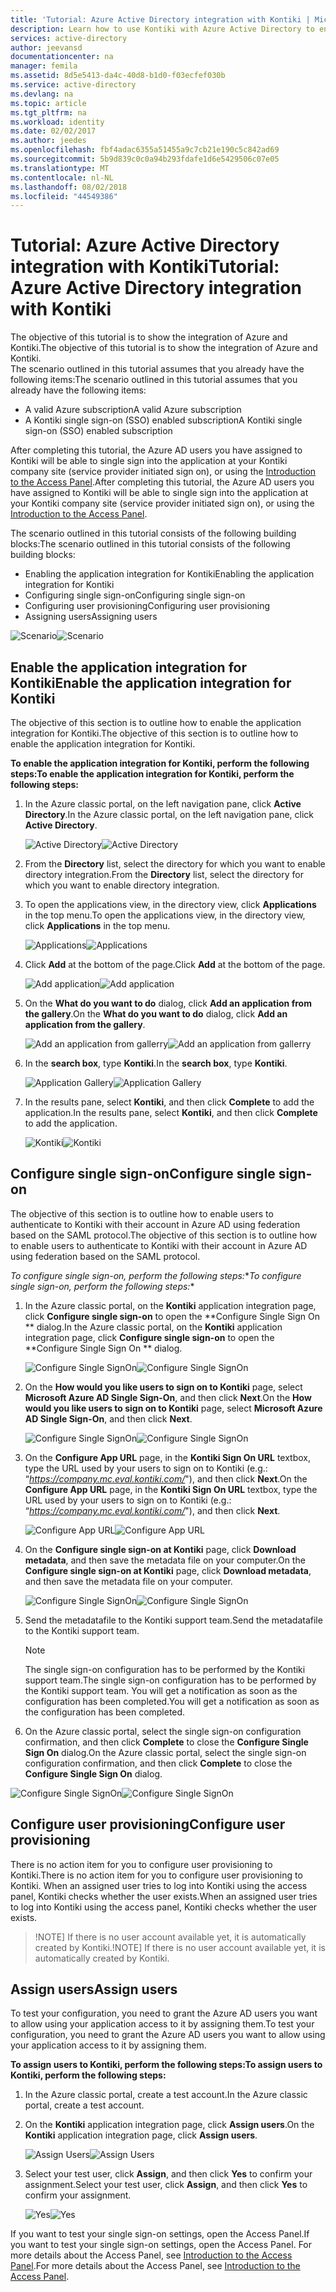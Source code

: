 ```yaml
---
title: 'Tutorial: Azure Active Directory integration with Kontiki | Microsoft Docs'
description: Learn how to use Kontiki with Azure Active Directory to enable single sign-on, automated provisioning, and more!
services: active-directory
author: jeevansd
documentationcenter: na
manager: femila
ms.assetid: 8d5e5413-da4c-40d8-b1d0-f03ecfef030b
ms.service: active-directory
ms.devlang: na
ms.topic: article
ms.tgt_pltfrm: na
ms.workload: identity
ms.date: 02/02/2017
ms.author: jeedes
ms.openlocfilehash: fbf4adac6355a51455a9c7cb21e190c5c842ad69
ms.sourcegitcommit: 5b9d839c0c0a94b293fdafe1d6e5429506c07e05
ms.translationtype: MT
ms.contentlocale: nl-NL
ms.lasthandoff: 08/02/2018
ms.locfileid: "44549386"
---
```

# <a name="tutorial-azure-active-directory-integration-with-kontiki"></a><span data-ttu-id="1a188-103">Tutorial: Azure Active Directory integration with Kontiki</span><span class="sxs-lookup"><span data-stu-id="1a188-103">Tutorial: Azure Active Directory integration with Kontiki</span></span>
<span data-ttu-id="1a188-104">The objective of this tutorial is to show the integration of Azure and Kontiki.</span><span class="sxs-lookup"><span data-stu-id="1a188-104">The objective of this tutorial is to show the integration of Azure and Kontiki.</span></span>  
<span data-ttu-id="1a188-105">The scenario outlined in this tutorial assumes that you already have the following items:</span><span class="sxs-lookup"><span data-stu-id="1a188-105">The scenario outlined in this tutorial assumes that you already have the following items:</span></span>

* <span data-ttu-id="1a188-106">A valid Azure subscription</span><span class="sxs-lookup"><span data-stu-id="1a188-106">A valid Azure subscription</span></span>
* <span data-ttu-id="1a188-107">A Kontiki single sign-on (SSO) enabled subscription</span><span class="sxs-lookup"><span data-stu-id="1a188-107">A Kontiki single sign-on (SSO) enabled subscription</span></span>

<span data-ttu-id="1a188-108">After completing this tutorial, the Azure AD users you have assigned to Kontiki will be able to single sign into the application at your Kontiki company site (service provider initiated sign on), or using the [Introduction to the Access Panel](active-directory-saas-access-panel-introduction.md).</span><span class="sxs-lookup"><span data-stu-id="1a188-108">After completing this tutorial, the Azure AD users you have assigned to Kontiki will be able to single sign into the application at your Kontiki company site (service provider initiated sign on), or using the [Introduction to the Access Panel](active-directory-saas-access-panel-introduction.md).</span></span>

<span data-ttu-id="1a188-109">The scenario outlined in this tutorial consists of the following building blocks:</span><span class="sxs-lookup"><span data-stu-id="1a188-109">The scenario outlined in this tutorial consists of the following building blocks:</span></span>

* <span data-ttu-id="1a188-110">Enabling the application integration for Kontiki</span><span class="sxs-lookup"><span data-stu-id="1a188-110">Enabling the application integration for Kontiki</span></span>
* <span data-ttu-id="1a188-111">Configuring single sign-on</span><span class="sxs-lookup"><span data-stu-id="1a188-111">Configuring single sign-on</span></span>
* <span data-ttu-id="1a188-112">Configuring user provisioning</span><span class="sxs-lookup"><span data-stu-id="1a188-112">Configuring user provisioning</span></span>
* <span data-ttu-id="1a188-113">Assigning users</span><span class="sxs-lookup"><span data-stu-id="1a188-113">Assigning users</span></span>

<span data-ttu-id="1a188-114">![Scenario](https://docstestmedia1.blob.core.windows.net/azure-media/articles/active-directory/media/active-directory-saas-kontiki-tutorial/IC790235.png "Scenario")</span><span class="sxs-lookup"><span data-stu-id="1a188-114">![Scenario](https://docstestmedia1.blob.core.windows.net/azure-media/articles/active-directory/media/active-directory-saas-kontiki-tutorial/IC790235.png "Scenario")</span></span>

## <a name="enable-the-application-integration-for-kontiki"></a><span data-ttu-id="1a188-115">Enable the application integration for Kontiki</span><span class="sxs-lookup"><span data-stu-id="1a188-115">Enable the application integration for Kontiki</span></span>
<span data-ttu-id="1a188-116">The objective of this section is to outline how to enable the application integration for Kontiki.</span><span class="sxs-lookup"><span data-stu-id="1a188-116">The objective of this section is to outline how to enable the application integration for Kontiki.</span></span>

<span data-ttu-id="1a188-117">**To enable the application integration for Kontiki, perform the following steps:**</span><span class="sxs-lookup"><span data-stu-id="1a188-117">**To enable the application integration for Kontiki, perform the following steps:**</span></span>

1. <span data-ttu-id="1a188-118">In the Azure classic portal, on the left navigation pane, click **Active Directory**.</span><span class="sxs-lookup"><span data-stu-id="1a188-118">In the Azure classic portal, on the left navigation pane, click **Active Directory**.</span></span>
   
   <span data-ttu-id="1a188-119">![Active Directory](https://docstestmedia1.blob.core.windows.net/azure-media/articles/active-directory/media/active-directory-saas-kontiki-tutorial/IC700993.png "Active Directory")</span><span class="sxs-lookup"><span data-stu-id="1a188-119">![Active Directory](https://docstestmedia1.blob.core.windows.net/azure-media/articles/active-directory/media/active-directory-saas-kontiki-tutorial/IC700993.png "Active Directory")</span></span>
2. <span data-ttu-id="1a188-120">From the **Directory** list, select the directory for which you want to enable directory integration.</span><span class="sxs-lookup"><span data-stu-id="1a188-120">From the **Directory** list, select the directory for which you want to enable directory integration.</span></span>
3. <span data-ttu-id="1a188-121">To open the applications view, in the directory view, click **Applications** in the top menu.</span><span class="sxs-lookup"><span data-stu-id="1a188-121">To open the applications view, in the directory view, click **Applications** in the top menu.</span></span>
   
   <span data-ttu-id="1a188-122">![Applications](https://docstestmedia1.blob.core.windows.net/azure-media/articles/active-directory/media/active-directory-saas-kontiki-tutorial/IC700994.png "Applications")</span><span class="sxs-lookup"><span data-stu-id="1a188-122">![Applications](https://docstestmedia1.blob.core.windows.net/azure-media/articles/active-directory/media/active-directory-saas-kontiki-tutorial/IC700994.png "Applications")</span></span>
4. <span data-ttu-id="1a188-123">Click **Add** at the bottom of the page.</span><span class="sxs-lookup"><span data-stu-id="1a188-123">Click **Add** at the bottom of the page.</span></span>
   
   <span data-ttu-id="1a188-124">![Add application](https://docstestmedia1.blob.core.windows.net/azure-media/articles/active-directory/media/active-directory-saas-kontiki-tutorial/IC749321.png "Add application")</span><span class="sxs-lookup"><span data-stu-id="1a188-124">![Add application](https://docstestmedia1.blob.core.windows.net/azure-media/articles/active-directory/media/active-directory-saas-kontiki-tutorial/IC749321.png "Add application")</span></span>
5. <span data-ttu-id="1a188-125">On the **What do you want to do** dialog, click **Add an application from the gallery**.</span><span class="sxs-lookup"><span data-stu-id="1a188-125">On the **What do you want to do** dialog, click **Add an application from the gallery**.</span></span>
   
   <span data-ttu-id="1a188-126">![Add an application from gallerry](https://docstestmedia1.blob.core.windows.net/azure-media/articles/active-directory/media/active-directory-saas-kontiki-tutorial/IC749322.png "Add an application from gallerry")</span><span class="sxs-lookup"><span data-stu-id="1a188-126">![Add an application from gallerry](https://docstestmedia1.blob.core.windows.net/azure-media/articles/active-directory/media/active-directory-saas-kontiki-tutorial/IC749322.png "Add an application from gallerry")</span></span>
6. <span data-ttu-id="1a188-127">In the **search box**, type **Kontiki**.</span><span class="sxs-lookup"><span data-stu-id="1a188-127">In the **search box**, type **Kontiki**.</span></span>
   
   <span data-ttu-id="1a188-128">![Application Gallery](https://docstestmedia1.blob.core.windows.net/azure-media/articles/active-directory/media/active-directory-saas-kontiki-tutorial/IC790236.png "Application Gallery")</span><span class="sxs-lookup"><span data-stu-id="1a188-128">![Application Gallery](https://docstestmedia1.blob.core.windows.net/azure-media/articles/active-directory/media/active-directory-saas-kontiki-tutorial/IC790236.png "Application Gallery")</span></span>
7. <span data-ttu-id="1a188-129">In the results pane, select **Kontiki**, and then click **Complete** to add the application.</span><span class="sxs-lookup"><span data-stu-id="1a188-129">In the results pane, select **Kontiki**, and then click **Complete** to add the application.</span></span>
   
   <span data-ttu-id="1a188-130">![Kontiki](https://docstestmedia1.blob.core.windows.net/azure-media/articles/active-directory/media/active-directory-saas-kontiki-tutorial/IC790237.png "Kontiki")</span><span class="sxs-lookup"><span data-stu-id="1a188-130">![Kontiki](https://docstestmedia1.blob.core.windows.net/azure-media/articles/active-directory/media/active-directory-saas-kontiki-tutorial/IC790237.png "Kontiki")</span></span>
   
## <a name="configure-single-sign-on"></a><span data-ttu-id="1a188-131">Configure single sign-on</span><span class="sxs-lookup"><span data-stu-id="1a188-131">Configure single sign-on</span></span>

<span data-ttu-id="1a188-132">The objective of this section is to outline how to enable users to authenticate to Kontiki with their account in Azure AD using federation based on the SAML protocol.</span><span class="sxs-lookup"><span data-stu-id="1a188-132">The objective of this section is to outline how to enable users to authenticate to Kontiki with their account in Azure AD using federation based on the SAML protocol.</span></span>

<span data-ttu-id="1a188-133">*To configure single sign-on, perform the following steps:*\*</span><span class="sxs-lookup"><span data-stu-id="1a188-133">*To configure single sign-on, perform the following steps:*\*</span></span>

1. <span data-ttu-id="1a188-134">In the Azure classic portal, on the **Kontiki** application integration page, click **Configure single sign-on** to open the \*\*Configure Single Sign On \*\* dialog.</span><span class="sxs-lookup"><span data-stu-id="1a188-134">In the Azure classic portal, on the **Kontiki** application integration page, click **Configure single sign-on** to open the \*\*Configure Single Sign On \*\* dialog.</span></span>
   
   <span data-ttu-id="1a188-135">![Configure Single SignOn](https://docstestmedia1.blob.core.windows.net/azure-media/articles/active-directory/media/active-directory-saas-kontiki-tutorial/IC790238.png "Configure Single SignOn")</span><span class="sxs-lookup"><span data-stu-id="1a188-135">![Configure Single SignOn](https://docstestmedia1.blob.core.windows.net/azure-media/articles/active-directory/media/active-directory-saas-kontiki-tutorial/IC790238.png "Configure Single SignOn")</span></span>
2. <span data-ttu-id="1a188-136">On the **How would you like users to sign on to Kontiki** page, select **Microsoft Azure AD Single Sign-On**, and then click **Next**.</span><span class="sxs-lookup"><span data-stu-id="1a188-136">On the **How would you like users to sign on to Kontiki** page, select **Microsoft Azure AD Single Sign-On**, and then click **Next**.</span></span>
   
   <span data-ttu-id="1a188-137">![Configure Single SignOn](https://docstestmedia1.blob.core.windows.net/azure-media/articles/active-directory/media/active-directory-saas-kontiki-tutorial/IC790239.png "Configure Single SignOn")</span><span class="sxs-lookup"><span data-stu-id="1a188-137">![Configure Single SignOn](https://docstestmedia1.blob.core.windows.net/azure-media/articles/active-directory/media/active-directory-saas-kontiki-tutorial/IC790239.png "Configure Single SignOn")</span></span>
3. <span data-ttu-id="1a188-138">On the **Configure App URL** page, in the **Kontiki Sign On URL** textbox, type the URL used by your users to sign on to Kontiki (e.g.: “*https://company.mc.eval.kontiki.com/*"), and then click **Next**.</span><span class="sxs-lookup"><span data-stu-id="1a188-138">On the **Configure App URL** page, in the **Kontiki Sign On URL** textbox, type the URL used by your users to sign on to Kontiki (e.g.: “*https://company.mc.eval.kontiki.com/*"), and then click **Next**.</span></span>
   
   <span data-ttu-id="1a188-139">![Configure App URL](https://docstestmedia1.blob.core.windows.net/azure-media/articles/active-directory/media/active-directory-saas-kontiki-tutorial/IC790240.png "Configure App URL")</span><span class="sxs-lookup"><span data-stu-id="1a188-139">![Configure App URL](https://docstestmedia1.blob.core.windows.net/azure-media/articles/active-directory/media/active-directory-saas-kontiki-tutorial/IC790240.png "Configure App URL")</span></span>
4. <span data-ttu-id="1a188-140">On the **Configure single sign-on at Kontiki** page, click **Download metadata**, and then save the metadata file on your computer.</span><span class="sxs-lookup"><span data-stu-id="1a188-140">On the **Configure single sign-on at Kontiki** page, click **Download metadata**, and then save the metadata file on your computer.</span></span>
   
   <span data-ttu-id="1a188-141">![Configure Single SignOn](https://docstestmedia1.blob.core.windows.net/azure-media/articles/active-directory/media/active-directory-saas-kontiki-tutorial/IC790241.png "Configure Single SignOn")</span><span class="sxs-lookup"><span data-stu-id="1a188-141">![Configure Single SignOn](https://docstestmedia1.blob.core.windows.net/azure-media/articles/active-directory/media/active-directory-saas-kontiki-tutorial/IC790241.png "Configure Single SignOn")</span></span>
5. <span data-ttu-id="1a188-142">Send the metadatafile to the Kontiki support team.</span><span class="sxs-lookup"><span data-stu-id="1a188-142">Send the metadatafile to the Kontiki support team.</span></span>
   
   >[!NOTE]
   ><span data-ttu-id="1a188-143">The single sign-on configuration has to be performed by the Kontiki support team.</span><span class="sxs-lookup"><span data-stu-id="1a188-143">The single sign-on configuration has to be performed by the Kontiki support team.</span></span> <span data-ttu-id="1a188-144">You will get a notification as soon as the configuration has been completed.</span><span class="sxs-lookup"><span data-stu-id="1a188-144">You will get a notification as soon as the configuration has been completed.</span></span> 
   > 
6. <span data-ttu-id="1a188-145">On the Azure classic portal, select the single sign-on configuration confirmation, and then click **Complete** to close the **Configure Single Sign On** dialog.</span><span class="sxs-lookup"><span data-stu-id="1a188-145">On the Azure classic portal, select the single sign-on configuration confirmation, and then click **Complete** to close the **Configure Single Sign On** dialog.</span></span>
   
  <span data-ttu-id="1a188-146">![Configure Single SignOn](https://docstestmedia1.blob.core.windows.net/azure-media/articles/active-directory/media/active-directory-saas-kontiki-tutorial/IC790242.png "Configure Single SignOn")</span><span class="sxs-lookup"><span data-stu-id="1a188-146">![Configure Single SignOn](https://docstestmedia1.blob.core.windows.net/azure-media/articles/active-directory/media/active-directory-saas-kontiki-tutorial/IC790242.png "Configure Single SignOn")</span></span>
   
## <a name="configure-user-provisioning"></a><span data-ttu-id="1a188-147">Configure user provisioning</span><span class="sxs-lookup"><span data-stu-id="1a188-147">Configure user provisioning</span></span>

<span data-ttu-id="1a188-148">There is no action item for you to configure user provisioning to Kontiki.</span><span class="sxs-lookup"><span data-stu-id="1a188-148">There is no action item for you to configure user provisioning to Kontiki.</span></span> <span data-ttu-id="1a188-149">When an assigned user tries to log into Kontiki using the access panel, Kontiki checks whether the user exists.</span><span class="sxs-lookup"><span data-stu-id="1a188-149">When an assigned user tries to log into Kontiki using the access panel, Kontiki checks whether the user exists.</span></span>  

><span data-ttu-id="1a188-150">!NOTE] If there is no user account available yet, it is automatically created by Kontiki.</span><span class="sxs-lookup"><span data-stu-id="1a188-150">!NOTE] If there is no user account available yet, it is automatically created by Kontiki.</span></span>
>

## <a name="assign-users"></a><span data-ttu-id="1a188-151">Assign users</span><span class="sxs-lookup"><span data-stu-id="1a188-151">Assign users</span></span>
<span data-ttu-id="1a188-152">To test your configuration, you need to grant the Azure AD users you want to allow using your application access to it by assigning them.</span><span class="sxs-lookup"><span data-stu-id="1a188-152">To test your configuration, you need to grant the Azure AD users you want to allow using your application access to it by assigning them.</span></span>

<span data-ttu-id="1a188-153">**To assign users to Kontiki, perform the following steps:**</span><span class="sxs-lookup"><span data-stu-id="1a188-153">**To assign users to Kontiki, perform the following steps:**</span></span>

1. <span data-ttu-id="1a188-154">In the Azure classic portal, create a test account.</span><span class="sxs-lookup"><span data-stu-id="1a188-154">In the Azure classic portal, create a test account.</span></span>
2. <span data-ttu-id="1a188-155">On the **Kontiki** application integration page, click **Assign users**.</span><span class="sxs-lookup"><span data-stu-id="1a188-155">On the **Kontiki** application integration page, click **Assign users**.</span></span>
   
   <span data-ttu-id="1a188-156">![Assign Users](https://docstestmedia1.blob.core.windows.net/azure-media/articles/active-directory/media/active-directory-saas-kontiki-tutorial/IC790243.png "Assign Users")</span><span class="sxs-lookup"><span data-stu-id="1a188-156">![Assign Users](https://docstestmedia1.blob.core.windows.net/azure-media/articles/active-directory/media/active-directory-saas-kontiki-tutorial/IC790243.png "Assign Users")</span></span>
3. <span data-ttu-id="1a188-157">Select your test user, click **Assign**, and then click **Yes** to confirm your assignment.</span><span class="sxs-lookup"><span data-stu-id="1a188-157">Select your test user, click **Assign**, and then click **Yes** to confirm your assignment.</span></span>
   
   <span data-ttu-id="1a188-158">![Yes](https://docstestmedia1.blob.core.windows.net/azure-media/articles/active-directory/media/active-directory-saas-kontiki-tutorial/IC767830.png "Yes")</span><span class="sxs-lookup"><span data-stu-id="1a188-158">![Yes](https://docstestmedia1.blob.core.windows.net/azure-media/articles/active-directory/media/active-directory-saas-kontiki-tutorial/IC767830.png "Yes")</span></span>

<span data-ttu-id="1a188-159">If you want to test your single sign-on settings, open the Access Panel.</span><span class="sxs-lookup"><span data-stu-id="1a188-159">If you want to test your single sign-on settings, open the Access Panel.</span></span> <span data-ttu-id="1a188-160">For more details about the Access Panel, see [Introduction to the Access Panel](active-directory-saas-access-panel-introduction.md).</span><span class="sxs-lookup"><span data-stu-id="1a188-160">For more details about the Access Panel, see [Introduction to the Access Panel](active-directory-saas-access-panel-introduction.md).</span></span>















